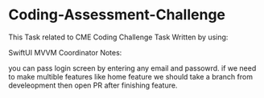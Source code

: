 # Coding-Assessment-Challenge
This Task related to CME Coding Challenge Task Written by using:

SwiftUI
MVVM
Coordinator
Notes:

you can pass login screen by entering any email and passowrd.
if we need to make multible features like home feature we should take a branch from develeopment then open PR after finishing feature.
